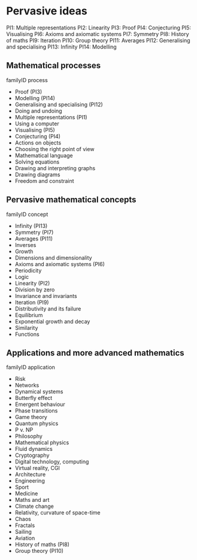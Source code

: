 Pervasive ideas
===============

PI1: Multiple representations
PI2: Linearity
PI3: Proof
PI4: Conjecturing
PI5: Visualising
PI6: Axioms and axiomatic systems
PI7: Symmetry
PI8: History of maths
PI9: Iteration
PI10: Group theory
PI11: Averages
PI12: Generalising and specialising
PI13: Infinity
PI14: Modelling

Mathematical processes
----------------------

familyID process

- Proof (PI3)
- Modelling (PI14)
- Generalising and specialising (PI12)
- Doing and undoing
- Multiple representations (PI1)
- Using a computer
- Visualising (PI5)
- Conjecturing (PI4)
- Actions on objects
- Choosing the right point of view
- Mathematical language
- Solving equations
- Drawing and interpreting graphs
- Drawing diagrams
- Freedom and constraint

Pervasive mathematical concepts
-------------------------------

familyID concept

- Infinity (PI13)
- Symmetry (PI7)
- Averages (PI11)
- Inverses
- Growth
- Dimensions and dimensionality
- Axioms and axiomatic systems (PI6)
- Periodicity
- Logic
- Linearity (PI2)
- Division by zero
- Invariance and invariants
- Iteration (PI9)
- Distributivity and its failure
- Equilibrium
- Exponential growth and decay
- Similarity
- Functions

Applications and more advanced mathematics
------------------------------------------

familyID application

- Risk
- Networks
- Dynamical systems
- Butterfly effect
- Emergent behaviour
- Phase transitions
- Game theory
- Quantum physics
- P v. NP
- Philosophy
- Mathematical physics
- Fluid dynamics
- Cryptography
- Digital technology, computing
- Virtual reality, CGI
- Architecture
- Engineering
- Sport
- Medicine
- Maths and art
- Climate change
- Relativity, curvature of space-time
- Chaos
- Fractals
- Sailing
- Aviation
- History of maths (PI8)
- Group theory (PI10)
